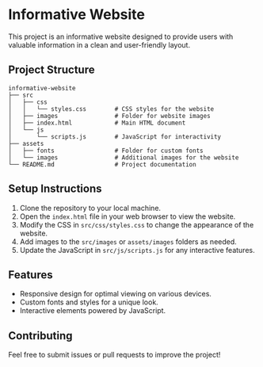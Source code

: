 # Informative Website

This project is an informative website designed to provide users with valuable information in a clean and user-friendly layout.

## Project Structure

```
informative-website
├── src
│   ├── css
│   │   └── styles.css        # CSS styles for the website
│   ├── images                # Folder for website images
│   ├── index.html            # Main HTML document
│   └── js
│       └── scripts.js        # JavaScript for interactivity
├── assets
│   ├── fonts                 # Folder for custom fonts
│   └── images                # Additional images for the website
└── README.md                 # Project documentation
```

## Setup Instructions

1. Clone the repository to your local machine.
2. Open the `index.html` file in your web browser to view the website.
3. Modify the CSS in `src/css/styles.css` to change the appearance of the website.
4. Add images to the `src/images` or `assets/images` folders as needed.
5. Update the JavaScript in `src/js/scripts.js` for any interactive features.

## Features

- Responsive design for optimal viewing on various devices.
- Custom fonts and styles for a unique look.
- Interactive elements powered by JavaScript.

## Contributing

Feel free to submit issues or pull requests to improve the project!